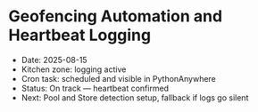 # Geofencing Automation and Heartbeat Logging

- Date: 2025-08-15
- Kitchen zone: logging active
- Cron task: scheduled and visible in PythonAnywhere
- Status: On track — heartbeat confirmed
- Next: Pool and Store detection setup, fallback if logs go silent
